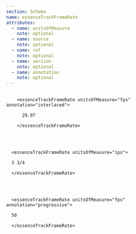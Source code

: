 ```yaml
---
section: Schema
name: essenceTrackFrameRate
attributes:
  - name: unitsOfMeasure
    note: optional
  - name: source
    note: optional
  - name: ref
    note: optional
  - name: version
    note: optional
  - name: annotation
    note: optional
---
```

<pre>
  <code>
    &lt;essenceTrackFrameRate unitsOfMeasure=&quot;fps&quot; annotation=&quot;interlaced&quot;&gt;<br>
      29.97<br>
    &lt;/essenceTrackFrameRate&gt;<br>
  </code>
</pre>

<pre>
  <code>
  &lt;essenceTrackFrameRate unitsOfMeasure=&quot;ips&quot;&gt;<br>
  3 3/4<br>
  &lt;/essenceTrackFrameRate&gt;<br>
  </code>
</pre>

<pre>
  <code>
  &lt;essenceTrackFrameRate unitsOfMeasure=&quot;fps&quot; annotation=&quot;progressive&quot;&gt;<br>
  50<br>
  &lt;/essenceTrackFrameRate&gt;<br>
  </code>
</pre>
